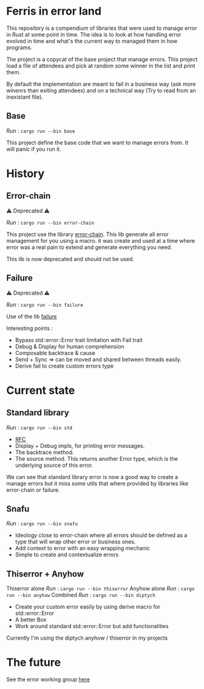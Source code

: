 # Ferris in error land

This repository is a compendium of libraries that were used to manage error in Rust at some point in time.
The idea is to look at how handling error evolved in time and what's the current way to managed them in how programs.

The project is a copycat of the base project that manage errors.
This project load a file of attendees and pick at random some winner in the list and print them.

By default the implementation are meant to fail in a business way (ask more winenrs than exiting attendees) and on a technical way (Try to read from an inexistant file).

## Base

_Run_ : `cargo run --bin base`

This project define the base code that we want to manage errors from.
It will panic if you run it.  


# History

## Error-chain

:warning: Deprecated :warning:

_Run_ : `cargo run --bin error-chain`

This project use the library [error-chain](https://docs.rs/error-chain/0.12.4/error_chain/).
This lib generate all error management for you using a macro. it was create and used at a time where error was a real pain to extend and generate everything you need.

This lib is now deprecated and should not be used.

## Failure

:warning: Deprecated :warning:

_Run_ : `cargo run --bin failure`

Use of the lib [failure](https://rust-lang-nursery.github.io/failure/)

Interesting points :
 - Bypass std::error::Error trait limitation with Fail trait
 - Debug & Display for human comprehension
 - Composable backtrace & cause
 - Send + Sync => can be moved and shared between threads easily.
 - Derive fail to create custom errors type

# Current state

## Standard library

_Run_ : `cargo run --bin std`

 - [RFC](https://rust-lang.github.io/rfcs/2504-fix-error.html)
 - Display + Debug impls, for printing error messages.  
 - The backtrace method.
 - The source method. This returns another Error type, which is the underlying source of this error.

We can see that standard library error is now a good way to create a manage errors but it miss some utils that where provided by libraries like error-chain or failure.

## Snafu

_Run_ : `cargo run --bin snafu`

 - Ideology close to error-chain where all errors should be defined as a type that will wrap other error or business ones.
 - Add context to error with an easy wrapping mechanic
 - Simple to create and contextualize errors

## Thiserror + Anyhow

Thiserror alone _Run_ : `cargo run --bin thiserror`
Anyhow alone _Run_ : `cargo run --bin anyhow`
Combined _Run_ : `cargo run --bin diptych`

 - Create your custom error easily by using derive macro for std::error::Error
 - A better Box<dyn std::error::Error>
 - Work around standard std::error::Error but add functionalities

Currently I'm using the diptych anyhow / thiserror in my projects


# The future

See the error working group [here](https://rust-lang.github.io/rfcs/2965-project-error-handling.html)